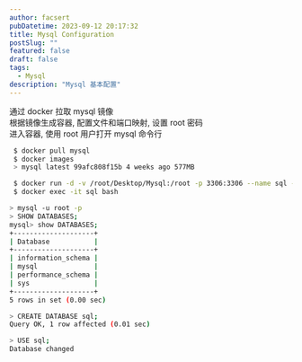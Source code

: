 ```yaml
---
author: facsert
pubDatetime: 2023-09-12 20:17:32
title: Mysql Configuration
postSlug: ""
featured: false
draft: false
tags:
  - Mysql
description: "Mysql 基本配置"
---
```


<!--
 * @Author: facsert
 * @Date: 2023-09-12 20:17:32
 * @LastEditTime: 2023-11-01 20:05:30
 * @LastEditors: facsert
 * @Description:
-->

通过 docker 拉取 mysql 镜像  
根据镜像生成容器, 配置文件和端口映射, 设置 root 密码  
进入容器, 使用 root 用户打开 mysql 命令行

```bash
 $ docker pull mysql
 $ docker images
 > mysql latest 99afc808f15b 4 weeks ago 577MB

 $ docker run -d -v /root/Desktop/Mysql:/root -p 3306:3306 --name sql -e MYSQL_ROOT_PASSWORD=111111 mysql
 $ docker exec -it sql bash

```

```bash
> mysql -u root -p
> SHOW DATABASES;
mysql> show DATABASES;
+--------------------+
| Database           |
+--------------------+
| information_schema |
| mysql              |
| performance_schema |
| sys                |
+--------------------+
5 rows in set (0.00 sec)

> CREATE DATABASE sql;
Query OK, 1 row affected (0.01 sec)

> USE sql;
Database changed
```
